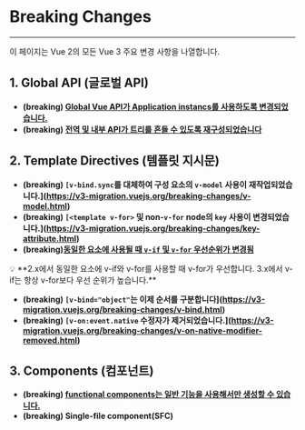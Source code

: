 # Breaking Changes

---

이 페이지는 Vue 2의 모든 Vue 3 주요 변경 사항을 나열합니다.

## 1. Global API (글로벌 API)

- **(breaking) [Global Vue API가 Application instancs를 사용하도록 변경되었습니다.](https://v3-migration.vuejs.org/breaking-changes/global-api.html)**
- **(breaking) [전역 및 내부 API가 트리를 흔들 수 있도록 재구성되었습니다](https://v3-migration.vuejs.org/breaking-changes/global-api-treeshaking.html)**

## 2. Template Directives (템플릿 지시문)

- **(breaking) `[v-bind.sync`를 대체하여 구성 요소의 `v-model` 사용이 재작업되었습니다.](https://v3-migration.vuejs.org/breaking-changes/v-model.html)**
- **(breaking) `[<template v-for>` 및 non-`v-for` node의 `key` 사용이 변경되었습니다.](https://v3-migration.vuejs.org/breaking-changes/key-attribute.html)**
- **(breaking)[동일한 요소에 사용될 때 `v-if` 및 `v-for` 우선순위가 변경됨](https://v3-migration.vuejs.org/breaking-changes/v-if-v-for.html)**

<aside>
💡 **2.x에서 동일한 요소에 v-if와 v-for를 사용할 때 v-for가 우선합니다.
3.x에서 v-if는 항상 v-for보다 우선 순위가 높습니다.**

</aside>

- **(breaking) `[v-bind="object"`는 이제 순서를 구분합니다](https://v3-migration.vuejs.org/breaking-changes/v-bind.html)**
- **(breaking) `[v-on:event.native` 수정자가 제거되었습니다.](https://v3-migration.vuejs.org/breaking-changes/v-on-native-modifier-removed.html)**

## 3. ****Components (컴포넌트)****

- **(breaking) [functional components는 일반 기능을 사용해서만 생성할 수 있습니다.](https://v3-migration.vuejs.org/breaking-changes/functional-components.html)**
- **(breaking) Single-file component(SFC) <template>의 functional 속성 및 기능적 component 옵션은 더 이상 사용되지 않습니다. (url은 위와 같음)**
- **(new) [비동기 Components를 생성하려면 `defineAsyncComponent` 메서드가 필요합니다.](https://v3-migration.vuejs.org/breaking-changes/async-components.html)**
- **(new) [Component 이벤트는 이제 `emits` 옵션으로 선언되어야 합니다.](https://v3-migration.vuejs.org/breaking-changes/emits-option.html)**

## 4. ****Render Function (랜더 기능)****

- **(breaking) [렌더링 기능 API가 변경됨](https://v3-migration.vuejs.org/breaking-changes/)**
- **(breaking)** **`[$scopedSlots` 속성이 제거되고 모든 슬롯이 `$slots`를 통해 함수로 노출됩니다.](https://v3-migration.vuejs.org/breaking-changes/slots-unification.html)**
- **(new) [이제 비동기 Comonents를 생성하려면 `defineAsyncComponent` 메서드가 필요합니다.](https://v3-migration.vuejs.org/breaking-changes/async-components.html)**
- **(breaking) `[$attrs`에는 이제 `class` 및 `style` 속성이 포함됩니다.](https://v3-migration.vuejs.org/breaking-changes/attrs-includes-class-style.html)**

## 5. ****Custom Elements (사용자 정의)****

- **[(breaking) 이제 템플릿 컴파일 중에 사용자 정의 요소 검사가 수행됩니다.](https://v3-migration.vuejs.org/breaking-changes/custom-elements-interop.html)**
- **(breaking)  [Special `is` 사용은 예약된 `<component>` 태그로만 제한됩니다.](https://v3-migration.vuejs.org/breaking-changes/custom-elements-interop.html)**

## 6. Other Minor Changes (변경사항)

- `**destroyed` lifecycle option의 이름이 `unmounted` 으로 변경되었습니다**
- `beforeDestroy` **lifecycle option의 이름이 `beforeUnmount`으로 변경되었습니다**
- **(breaking) [Props `default` factory function는 더 이상 `this` context에 접근 할 수 없습니다](https://v3-migration.vuejs.org/breaking-changes/props-default-this.html)**
- **(breaking) [Custom directive API가 component lifecycle에 맞게 변경되고 `binding.expression`이 제거됨](https://v3-migration.vuejs.org/breaking-changes/custom-directives.html)**
- **(breaking) [`data` 옵션은 항상 함수로 선언되어야 합니다.](https://v3-migration.vuejs.org/breaking-changes/data-option.html)**
- **mixins의 `data` 옵션이 이제 얕게 병합되었습니다.**
- **(breaking) [속성 강제 전략 변경됨](https://v3-migration.vuejs.org/breaking-changes/attribute-coercion.html)**
- **(breaking) [일부 transition classes의 이름이 변경되었습니다.](https://v3-migration.vuejs.org/breaking-changes/transition.html)**
- **(breaking) `[<TransitionGroup>`은 이제 기본적으로 wrapper element를 렌더링하지 않습니다.](https://v3-migration.vuejs.org/breaking-changes/transition-group.html)**
- **(breaking) [배열을 관찰할 때 배열이 교체될 때만 콜백이 트리거됩니다. 예외로 트리거해야 하는 경우 `deep` 옵션을 지정해야 합니다.](https://v3-migration.vuejs.org/breaking-changes/watch.html)**
- **특별한 directives가 없는 `<template>` tags(`v-if/else-if/else`, `v-for` 또는 `v-slot`)는 이제 일반 element로 처리되며 내부 content 를 렌더링하는 대신 default `<template>` element가 됩니다.**
- **(breaking) [Mounted된 application은 mounted element를 대체하지 않습니다.](https://v3-migration.vuejs.org/breaking-changes/mount-changes.html)**
- **(breaking) [Lifecycle  `hook:` 이벤트 접두사가 `vnode-`로 변경됨](https://v3-migration.vuejs.org/breaking-changes/vnode-lifecycle-events.html)**

## 7. Removed APIs (****제거된 API)****

- **[`v-on` 수정자로 `keyCode` 지원](https://v3-migration.vuejs.org/breaking-changes/keycode-modifiers.html)**
- [**$on, $off and $once instance methods**](https://v3-migration.vuejs.org/breaking-changes/events-api.html)
- [**Filters**](https://v3-migration.vuejs.org/breaking-changes/filters.html)
- [**Inline templates attributes**](https://v3-migration.vuejs.org/breaking-changes/inline-template-attribute.html)
- `[$children` instance property](https://v3-migration.vuejs.org/breaking-changes/children.html)
- `[propsData` option](https://v3-migration.vuejs.org/breaking-changes/props-data.html)
- **`$destroy` instance method. 사용자는 더 이상 개별 Vue components의 Lifecycle를 수동으로 관리해서는 안 됩니다.**
- **Global functions `set` 및 `delelte`, instance method의 `$set` 및 `$delete`. 프록시 기반 변경 감지에는 더 이상 필요하지 않습니다.**

---